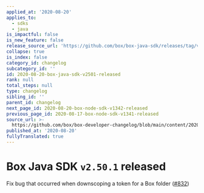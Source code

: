 ```yaml
---
applied_at: '2020-08-20'
applies_to:
  - sdks
  - java
is_impactful: false
is_new_feature: false
release_source_url: 'https://github.com/box/box-java-sdk/releases/tag/v2.50.1'
collapse: true
is_index: false
category_id: changelog
subcategory_id: ''
id: 2020-08-20-box-java-sdk-v2501-released
rank: null
total_steps: null
type: changelog
sibling_id: ''
parent_id: changelog
next_page_id: 2020-08-20-box-node-sdk-v1342-released
previous_page_id: 2020-08-17-box-node-sdk-v1341-released
source_url: >-
  https://github.com/box/box-developer-changelog/blob/main/content/2020/08-20-box-java-sdk-v2501-released.md
published_at: '2020-08-20'
fullyTranslated: true
---
```

# Box Java SDK `v2.50.1` released

Fix bug that occurred when downscoping a token for a Box folder ([#832][1])

[1]: https://github.com/box/box-java-sdk/issues/832
